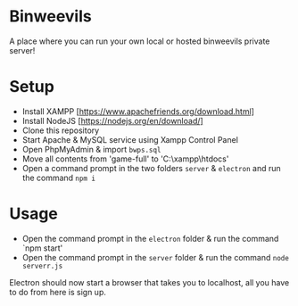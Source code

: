 # Binweevils
A place where you can run your own local or hosted binweevils private server!


# Setup

- Install XAMPP [https://www.apachefriends.org/download.html]
- Install NodeJS [https://nodejs.org/en/download/]
- Clone this repository
- Start Apache & MySQL service using Xampp Control Panel
- Open PhpMyAdmin & import `bwps.sql`
- Move all contents from 'game-full' to 'C:\xampp\htdocs'
- Open a command prompt in the two folders `server` & `electron` and run the command `npm i`

# Usage

- Open the command prompt in the `electron` folder & run the command `npm start'
- Open the command prompt in the `server` folder & run the command `node serverr.js`

Electron should now start a browser that takes you to localhost, all you have to do from here is sign up.
